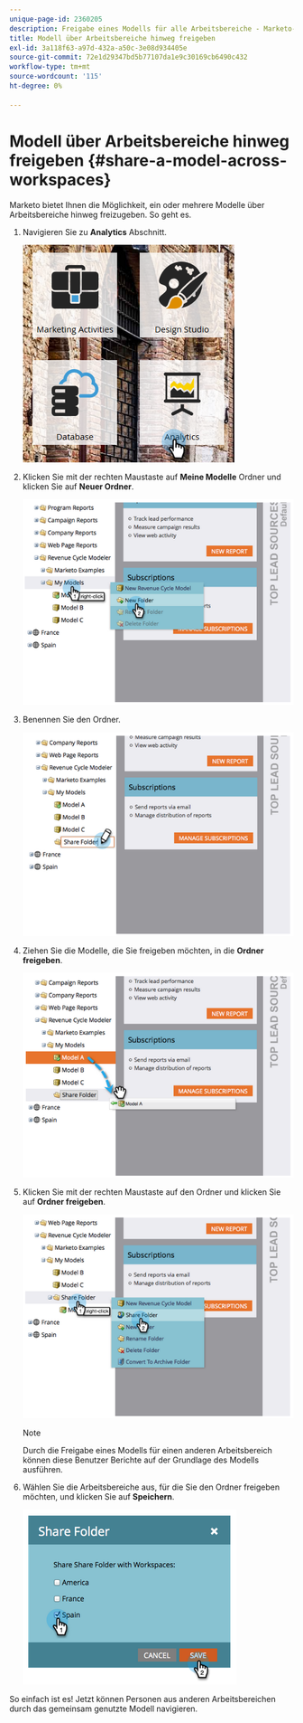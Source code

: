 ```yaml
---
unique-page-id: 2360205
description: Freigabe eines Modells für alle Arbeitsbereiche - Marketo-Dokumente - Produktdokumentation
title: Modell über Arbeitsbereiche hinweg freigeben
exl-id: 3a118f63-a97d-432a-a50c-3e08d934405e
source-git-commit: 72e1d29347bd5b77107da1e9c30169cb6490c432
workflow-type: tm+mt
source-wordcount: '115'
ht-degree: 0%

---
```


# Modell über Arbeitsbereiche hinweg freigeben {#share-a-model-across-workspaces}

Marketo bietet Ihnen die Möglichkeit, ein oder mehrere Modelle über Arbeitsbereiche hinweg freizugeben. So geht es.

1. Navigieren Sie zu **Analytics** Abschnitt.

   ![](assets/analytics.png)

1. Klicken Sie mit der rechten Maustaste auf **Meine Modelle** Ordner und klicken Sie auf **Neuer Ordner**.

   ![](assets/image2014-10-3-14-3a5-3a23.png)

1. Benennen Sie den Ordner.

   ![](assets/image2014-10-3-14-3a5-3a38.png)

1. Ziehen Sie die Modelle, die Sie freigeben möchten, in die **Ordner freigeben**.

   ![](assets/image2014-10-3-14-3a5-3a52.png)

1. Klicken Sie mit der rechten Maustaste auf den Ordner und klicken Sie auf **Ordner freigeben**.

   ![](assets/image2014-10-3-14-3a6-3a9.png)

   >[!NOTE]
   >
   >Durch die Freigabe eines Modells für einen anderen Arbeitsbereich können diese Benutzer Berichte auf der Grundlage des Modells ausführen.

1. Wählen Sie die Arbeitsbereiche aus, für die Sie den Ordner freigeben möchten, und klicken Sie auf **Speichern**.

   ![](assets/image2014-10-3-14-3a6-3a22.png)

So einfach ist es! Jetzt können Personen aus anderen Arbeitsbereichen durch das gemeinsam genutzte Modell navigieren.

